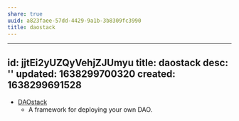 ```yaml
---
share: true
uuid: a823faee-57dd-4429-9a1b-3b8309fc3990
title: daostack
---
```

---
id: jjtEi2yUZQyVehjZJUmyu
title: daostack
desc: ''
updated: 1638299700320
created: 1638299691528
---

* [DAOstack](https://daostack.io/)
  * A framework for deploying your own DAO.
